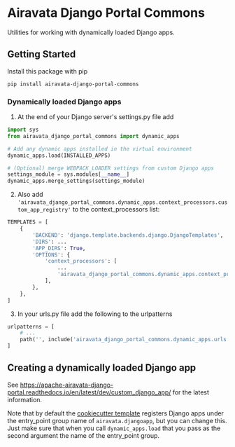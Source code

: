 # Airavata Django Portal Commons

Utilities for working with dynamically loaded Django apps.

## Getting Started

Install this package with pip

```
pip install airavata-django-portal-commons
```

### Dynamically loaded Django apps

1. At the end of your Django server's settings.py file add

```python
import sys
from airavata_django_portal_commons import dynamic_apps

# Add any dynamic apps installed in the virtual environment
dynamic_apps.load(INSTALLED_APPS)

# (Optional) merge WEBPACK_LOADER settings from custom Django apps
settings_module = sys.modules[__name__]
dynamic_apps.merge_settings(settings_module)
```

2. Also add
   `'airavata_django_portal_commons.dynamic_apps.context_processors.custom_app_registry'`
   to the context_processors list:

```python
TEMPLATES = [
    {
        'BACKEND': 'django.template.backends.django.DjangoTemplates',
        'DIRS': ...
        'APP_DIRS': True,
        'OPTIONS': {
            'context_processors': [
                ...
                'airavata_django_portal_commons.dynamic_apps.context_processors.custom_app_registry',
            ],
        },
    },
]
```

3. In your urls.py file add the following to the urlpatterns

```python
urlpatterns = [
    # ...
    path('', include('airavata_django_portal_commons.dynamic_apps.urls')),
]
```

## Creating a dynamically loaded Django app

See
https://apache-airavata-django-portal.readthedocs.io/en/latest/dev/custom_django_app/
for the latest information.

Note that by default the
[cookiecutter template](https://github.com/machristie/cookiecutter-airavata-django-app)
registers Django apps under the entry_point group name of `airavata.djangoapp`,
but you can change this. Just make sure that when you call `dynamic_apps.load`
that you pass as the second argument the name of the entry_point group.
